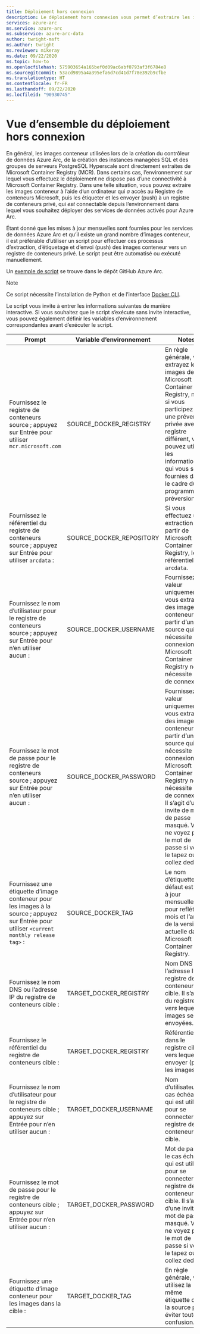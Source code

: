 ```yaml
---
title: Déploiement hors connexion
description: Le déploiement hors connexion vous permet d’extraire les images conteneur d’un registre de conteneurs privé au lieu de les extraire de Microsoft Container Registry.
services: azure-arc
ms.service: azure-arc
ms.subservice: azure-arc-data
author: twright-msft
ms.author: twright
ms.reviewer: mikeray
ms.date: 09/22/2020
ms.topic: how-to
ms.openlocfilehash: 575903654a165bef0d09ac6abf0793af3f6784e8
ms.sourcegitcommit: 53acd9895a4a395efa6d7cd41d7f78e392b9cfbe
ms.translationtype: HT
ms.contentlocale: fr-FR
ms.lasthandoff: 09/22/2020
ms.locfileid: "90930745"
---
```

# <a name="offline-deployment-overview"></a>Vue d’ensemble du déploiement hors connexion

En général, les images conteneur utilisées lors de la création du contrôleur de données Azure Arc, de la création des instances managées SQL et des groupes de serveurs PostgreSQL Hyperscale sont directement extraites de Microsoft Container Registry (MCR). Dans certains cas, l’environnement sur lequel vous effectuez le déploiement ne dispose pas d’une connectivité à Microsoft Container Registry.  Dans une telle situation, vous pouvez extraire les images conteneur à l’aide d’un ordinateur qui _a_ accès au Registre de conteneurs Microsoft, puis les étiqueter et les envoyer (push) à un registre de conteneurs privé, qui _est_ connectable depuis l’environnement dans lequel vous souhaitez déployer des services de données activés pour Azure Arc.

Étant donné que les mises à jour mensuelles sont fournies pour les services de données Azure Arc et qu’il existe un grand nombre d’images conteneur, il est préférable d’utiliser un script pour effectuer ces processus d’extraction, d’étiquetage et d’envoi (push) des images conteneur vers un registre de conteneurs privé.  Le script peut être automatisé ou exécuté manuellement.

Un [exemple de script](https://raw.githubusercontent.com/microsoft/azure_arc/master/arc_data_services/deploy/scripts/pull-and-push-arc-data-services-images-to-private-registry.py) se trouve dans le dépôt GitHub Azure Arc.

> [!NOTE]
> Ce script nécessite l’installation de Python et de l’interface [Docker CLI](https://docs.docker.com/install/).

Le script vous invite à entrer les informations suivantes de manière interactive.  Si vous souhaitez que le script s’exécute sans invite interactive, vous pouvez également définir les variables d’environnement correspondantes avant d’exécuter le script.

|Prompt|Variable d’environnement|Notes|
|---|---|---|
|Fournissez le registre de conteneurs source ; appuyez sur Entrée pour utiliser `mcr.microsoft.com`|SOURCE_DOCKER_REGISTRY|En règle générale, vous extrayez les images de Microsoft Container Registry, mais si vous participez à une préversion privée avec un registre différent, vous pouvez utiliser les informations qui vous sont fournies dans le cadre du programme en préversion.|
|Fournissez le référentiel du registre de conteneurs source ; appuyez sur Entrée pour utiliser `arcdata` :|SOURCE_DOCKER_REPOSITORY|Si vous effectuez une extraction à partir de Microsoft Container Registry, le référentiel est `arcdata`.|
|Fournissez le nom d’utilisateur pour le registre de conteneurs source ; appuyez sur Entrée pour n’en utiliser aucun :|SOURCE_DOCKER_USERNAME|Fournissez une valeur uniquement si vous extrayez des images conteneur à partir d’une source qui nécessite une connexion.  Microsoft Container Registry ne nécessite pas de connexion.|
|Fournissez le mot de passe pour le registre de conteneurs source ; appuyez sur Entrée pour n’en utiliser aucun :|SOURCE_DOCKER_PASSWORD|Fournissez une valeur uniquement si vous extrayez des images conteneur à partir d’une source qui nécessite une connexion.  Microsoft Container Registry ne nécessite pas de connexion. Il s’agit d’une invite de mot de passe masqué.  Vous ne voyez pas le mot de passe si vous le tapez ou le collez dedans.|
|Fournissez une étiquette d’image conteneur pour les images à la source ; appuyez sur Entrée pour utiliser `<current monthly release tag>` :|SOURCE_DOCKER_TAG|Le nom d’étiquette par défaut est mis à jour mensuellement pour refléter le mois et l’année de la version actuelle dans Microsoft Container Registry.|
|Fournissez le nom DNS ou l’adresse IP du registre de conteneurs cible :|TARGET_DOCKER_REGISTRY|Nom DNS ou l’adresse IP du registre de conteneurs cible.  Il s’agit du registre _vers_ lequel les images seront envoyées.|
|Fournissez le référentiel du registre de conteneurs cible :|TARGET_DOCKER_REGISTRY|Référentiel dans le registre cible vers lequel envoyer (push) les images.|
|Fournissez le nom d’utilisateur pour le registre de conteneurs cible ; appuyez sur Entrée pour n’en utiliser aucun :|TARGET_DOCKER_USERNAME|Nom d’utilisateur, le cas échéant, qui est utilisé pour se connecter au registre de conteneurs cible.|
|Fournissez le mot de passe pour le registre de conteneurs cible ; appuyez sur Entrée pour n’en utiliser aucun :|TARGET_DOCKER_PASSWORD|Mot de passe, le cas échéant, qui est utilisé pour se connecter au registre de conteneurs cible. Il s’agit d’une invite de mot de passe masqué.  Vous ne voyez pas le mot de passe si vous le tapez ou le collez dedans.|
|Fournissez une étiquette d’image conteneur pour les images dans la cible :|TARGET_DOCKER_TAG|En règle générale, vous utilisez la même étiquette que la source pour éviter toute confusion.|